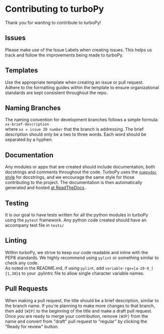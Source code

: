 Contributing to turboPy
=======================

Thank you for wanting to contribute to turboPy!

Issues
------

Please make use of the Issue Labels when creating issues. This helps us track
and follow the improvements being made to turboPy.

Templates
----------

Use the appropriate template when creating an issue or pull request. Adhere
to the formatting guides within the template to ensure organizational standards
are kept consistent throughout the repo.

Naming Branches
---------------

The naming convention for development branches follows a simple formula:  
`xx-brief-description`  
where `xx = issue ID number` that the branch is addressing. The brief description
should only be a two to three words. Each word should be separated by a hyphen.

Documentation
-------------

Any modules or apps that are created should include documentation, both docstrings
and comments throughout the code. TurboPy uses the 
[`numpydoc` style](https://numpydoc.readthedocs.io) for docstrings,
and we encourage the same style for those contributing to the project. The
documentation is then automatically generated and hosted 
[at ReadTheDocs](https://turbopy.readthedocs.io)..

Testing
-------

It is our goal to have tests written for all the python modules in turboPy using
the `pytest` framework. Any python code created should have an accompany test file
in `tests/`

Linting
-------

Within turboPy, we strive to keep our code readable and inline with the PEP8
standards. We highly recommend using `pylint` or something similar to check
any code.  
As noted in the README.md, if using `pylint`, add `variable-rgx=[a-z0-9_]{1,30}$`
to your .pylintrc file to allow single character variable names.


Pull Requests
-------------

When making a pull request, the title should be a brief description, similar to the
branch name. If you're planning to make more changes to that branch, then add `[WIP]`
to the beginning of the title and make a draft pull request. Once you are ready to 
merge your contribution, remove `[WIP]` from the name and convert from "draft" pull 
request to "regular" by clicking the "Ready for review" button.

